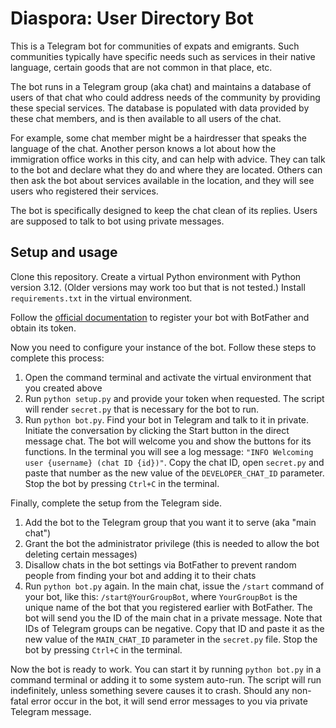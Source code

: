 # Diaspora: User Directory Bot

This is a Telegram bot for communities of expats and emigrants.  Such communities typically have specific needs such as services in their native language, certain goods that are not common in that place, etc.

The bot runs in a Telegram group (aka chat) and maintains a database of users of that chat who could address needs of the community by providing these special services.  The database is populated with data provided by these chat members, and is then available to all users of the chat.

For example, some chat member might be a hairdresser that speaks the language of the chat.  Another person knows a lot about how the immigration office works in this city, and can help with advice.  They can talk to the bot and declare what they do and where they are located.  Others can then ask the bot about services available in the location, and they will see users who registered their services.

The bot is specifically designed to keep the chat clean of its replies.  Users are supposed to talk to bot using private messages. 

## Setup and usage

Clone this repository.  Create a virtual Python environment with Python version 3.12.  (Older versions may work too but that is not tested.) Install `requirements.txt` in the virtual environment.

Follow the [official documentation](https://core.telegram.org/bots#how-do-i-create-a-bot) to register your bot with BotFather and obtain its token.

Now you need to configure your instance of the bot.  Follow these steps to complete this process:
1. Open the command terminal and activate the virtual environment that you created above
2. Run `python setup.py` and provide your token when requested.  The script will render `secret.py` that is necessary for the bot to run.
3. Run `python bot.py`.  Find your bot in Telegram and talk to it in private.  Initiate the conversation by clicking the Start button in the direct message chat.  The bot will welcome you and show the buttons for its functions.  In the terminal you will see a log message: `"INFO Welcoming user {username} (chat ID {id})"`.  Copy the chat ID, open `secret.py` and paste that number as the new value of the `DEVELOPER_CHAT_ID` parameter.  Stop the bot by pressing `Ctrl+C` in the terminal.

Finally, complete the setup from the Telegram side.

1. Add the bot to the Telegram group that you want it to serve (aka "main chat")
2. Grant the bot the administrator privilege (this is needed to allow the bot deleting certain messages)
3. Disallow chats in the bot settings via BotFather to prevent random people from finding your bot and adding it to their chats
4. Run `python bot.py` again.  In the main chat, issue the `/start` command of your bot, like this: `/start@YourGroupBot`, where `YourGroupBot` is the unique name of the bot that you registered earlier with BotFather.  The bot will send you the ID of the main chat in a private message.  Note that IDs of Telegram groups can be negative.  Copy that ID and paste it as the new value of the `MAIN_CHAT_ID` parameter in the `secret.py` file.  Stop the bot by pressing `Ctrl+C` in the terminal.

Now the bot is ready to work.  You can start it by running `python bot.py` in a command terminal or adding it to some system auto-run.  The script will run indefinitely, unless something severe causes it to crash.  Should any non-fatal error occur in the bot, it will send error messages to you via private Telegram message.
